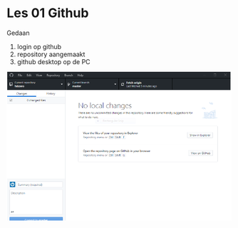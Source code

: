 # Les 01 Github

Gedaan

1. login op github
2. repository aangemaakt
3. github desktop op de PC

![github dektop](gitdesktop.PNG)
